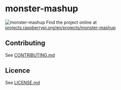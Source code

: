 # monster-mashup
![monster-mashup](/en/images/banner.png)
Find the project online at [projects.raspberrypi.org/en/projects/monster-mashup](https://projects.raspberrypi.org/en/projects/monster-mashup)

## Contributing
See [CONTRIBUTING.md](CONTRIBUTING.md)
## Licence
 See [LICENSE.md](LICENSE.md)
